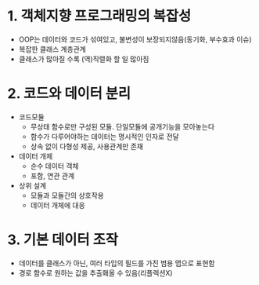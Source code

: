 # 1. 객체지향 프로그래밍의 복잡성
- OOP는 데이터와 코드가 섞여있고, 불변성이 보장되지않음(동기화, 부수효과 이슈)
- 복잡한 클래스 계층관계
- 클래스가 많아질 수록 (역)직렬화 할 일 많아짐


# 2. 코드와 데이터 분리
- 코드모듈
  - 무상태 함수로만 구성된 모듈. 단일모듈에 공개기능을 모아놓는다 
  - 함수가 다루어야하는 데이터는 명시적인 인자로 전달
  - 상속 없이 다형성 제공, 사용관계만 존재
- 데이터 개체
  - 순수 데이터 객체
  - 포함, 연관 관계
- 상위 설계
  - 모듈과 모듈간의 상호작용
  - 데이터 개체에 대응



# 3. 기본 데이터 조작
- 데이터를 클래스가 아닌, 여러 타입의 필드를 가진 범용 맵으로 표현함
- 경로 함수로 원하는 값을 추출홰올 수 있음(리플렉션X)
